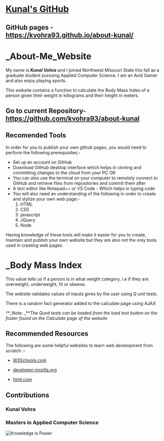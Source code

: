 # [Kunal's GitHub](https://github.com/kvohra93?tab=repositories)
## GitHub pages - https://kvohra93.github.io/about-kunal/ 
  
# _About-Me_Website
My name is **_Kunal Vohra_** and I joined Northwest Missouri State this fall as a graduate student pursuing Applied Computer Science. I am an Avid Gamer and also enjoy playing sports.

This website contains a function to calculate the Body Mass Index of a person given their weight in killograms and their height in meters.

## Go to current Repository- https://github.com/kvohra93/about-kunal

## Recomended Tools
In order for you to publish your own github pages, you would need to perform the following prerequisites:-
  * Set up an account on GitHub
  * Download GitHub desktop interface which helps in cloning and committing changes to the cloud from your PC
  OR
  * You can also use the terminal on your computer to remotely connect to GitHub and retrieve files from repositories and commit them after            
  * A text editor like Notepad++ or VS Code - Which helps in typing code
  * You will also need an understanding of the following in order to create and stylize your own web page:-
    1. HTML
    2. CSS
    3. javascript
    4. JQuery
    5. Node

Having knowledge of these tools will make it easier for you to create, maintain and publish your own website but they are also not the only tools used in creating web pages.



# _Body Mass Index
This value tells us if a person is in what weight category, i.e if they are overweight, underweight, fit or obeese. 

The website validates values of inputs gives by the user using Q unit tests. 

There is a random fact generator added to the calculate page using AJAX

**_Note: _***The Qunit tests can be loaded from the load test button on the footer found on the Calculate page of the website*

## Recommended Resources
  The following are some helpful websites to learn web development from scratch :-

   * [W3Schools.com](https://www.w3schools.com/)

   * [developer.mozilla.org](https://developer.mozilla.org/en-US/docs/Learn/Getting_started_with_the_web)

   * [html.com](https://html.com/)


 ## Contributions
  ### Kunal Vohra
  ### Masters in Applied Computer Science
    
  ![Knowledge is Power](https://i.pinimg.com/236x/89/4c/64/894c64813b6cb695c0913b7a7ecb850d--graduation-ideas-missouri-state-university.jpg)    


